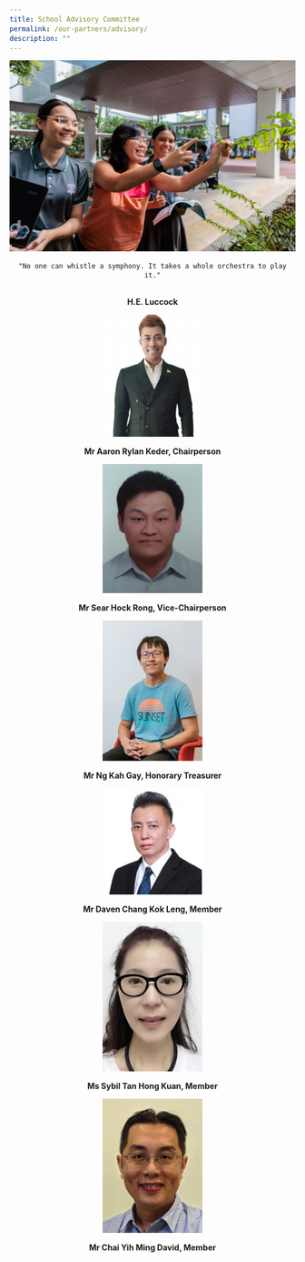 ```yaml
---
title: School Advisory Committee
permalink: /our-partners/advisory/
description: ""
---
```

<center>

<img src="/images/psg%202023.jpg">

	"No one can whistle a symphony. It takes a whole orchestra to play it."

<br><b>H.E. Luccock</b>
	

<img style="width:35%" src="/images/aaron.jpg">

<b>Mr Aaron Rylan Keder, Chairperson</b>
	

<img style="width:35%" src="/images/Sear%20Hock%20Rong.jpg">

<b>Mr Sear Hock Rong, Vice-Chairperson</b>
	

<img style="width:35%" src="/images/ng-kah.jpg">

<b>Mr Ng Kah Gay, Honorary Treasurer</b>
	

<img style="width:35%" src="/images/Daven.jpg">

<b>Mr Daven Chang Kok Leng, Member</b>
	

<img style="width:35%" src="/images/Sybil%20Tan.jpg">

<b>Ms Sybil Tan Hong Kuan, Member</b>
	

<img style="width:35%" src="/images/david.jpg">

<b>Mr Chai Yih Ming David, Member</b>
</center>
